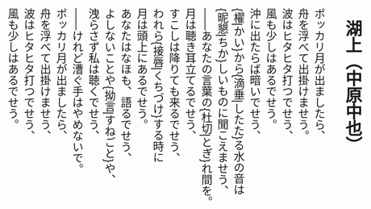 <script>
  (function(d) {
    var config = {
      kitId: 'awz0epc',
      scriptTimeout: 3000,
      async: true
    },
    h=d.documentElement,t=setTimeout(function(){h.className=h.className.replace(/\bwf-loading\b/g,"")+" wf-inactive";},config.scriptTimeout),tk=d.createElement("script"),f=false,s=d.getElementsByTagName("script")[0],a;h.className+=" wf-loading";tk.src='https://use.typekit.net/'+config.kitId+'.js';tk.async=true;tk.onload=tk.onreadystatechange=function(){a=this.readyState;if(f||a&&a!="complete"&&a!="loaded")return;f=true;clearTimeout(t);try{Typekit.load(config)}catch(e){}};s.parentNode.insertBefore(tk,s)
  })(document);
</script>

<style>
body {
writing-mode: vertical-rl;
font-size: 22px;
font-weight: 400;
font-family: dnp-shuei-mincho-pr6n, sans-serif;
}
</style>

## 湖上（中原中也）


ポッカリ月が出ましたら、<br>
舟を浮べて出掛けませう。<br>
波はヒタヒタ打つでせう、<br>
風も少しはあるでせう。<br>

沖に出たらば暗いでせう、<br>
{櫂|かい}から{滴垂|したた}る水の音は<br>
{昵懇|ちか}しいものに聞こえませう、<br>
——あなたの言葉の{杜切|とぎ}れ間を。<br>

月は聴き耳立てるでせう、<br>
すこしは降りても来るでせう、<br>
われら{接唇|くちづけ}する時に<br>
月は頭上にあるでせう。<br>

あなたはなほも、語るでせう、<br>
よしないことや{拗言|すねごと}や、<br>
洩らさず私は聴くでせう、<br>
——けれど漕ぐ手はやめないで。<br>

ポッカリ月が出ましたら、<br>
舟を浮べて出掛けませう、<br>
波はヒタヒタ打つでせう、<br>
風も少しはあるでせう。<br>
